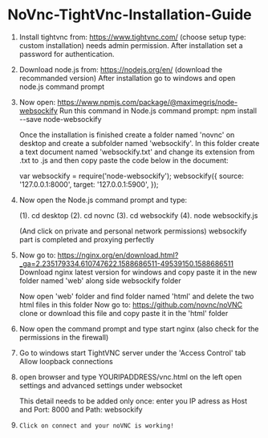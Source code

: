 # NoVnc-TightVnc-Installation-Guide
1. 	Install tightvnc from: https://www.tightvnc.com/ (choose setup type: custom installation) needs admin permission. 
	After installation set a password for authentication.

2. 	Download node.js from: https://nodejs.org/en/
	(download the recommanded version)
	After installation go to windows and open node.js command prompt 

3. 	Now open: https://www.npmjs.com/package/@maximegris/node-websockify 
	Run this command in Node.js command prompt: 	npm install --save node-websockify 
 
	Once the installation is finished create a folder named 'novnc' on desktop and create a subfolder named 'websockify'. In this folder create a text document named 		'websockify.txt' and change its extension from .txt to .js and then copy paste the code below in the document:	

	var websockify = require('node-websockify');
	websockify({
	source: '127.0.0.1:8000',
	target: '127.0.0.1:5900',
	});

5. 	Now open the Node.js command prompt and type: 

	(1).	cd desktop
	(2).	cd novnc
	(3).	cd websockify
	(4).	node websockify.js

	(And click on private and personal network permissions)
	websockify part is completed and proxying perfectly 

6. 	Now go to: https://nginx.org/en/download.html?_ga=2.235179334.610747622.1588686511-49539150.1588686511
	Download nginx latest version for windows and copy paste it in the new folder named 'web' along side websockify folder 

	Now open 'web' folder and find folder named 'html' and delete the two html files in this folder 
	Now go to: https://github.com/novnc/noVNC
	clone or download this file and copy paste it in the 'html' folder

7. 	Now open the command prompt and type start nginx (also check for the permissions in the firewall) 
8. 	Go to windows start TightVNC server under the 'Access Control' tab Allow loopback connections 
9. 	open browser and type YOURIPADDRESS/vnc.html
	on the left open settings and advanced settings under websocket 

	This detail needs to be added only once:
	enter you IP adress as Host and Port: 8000 and Path: websockify

10. 	Click on connect and your noVNC is working! 
